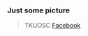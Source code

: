 ### Just some picture
  

> TKUOSC
  [Facebook](https://www.facebook.com/groups/1119465178137458/)


